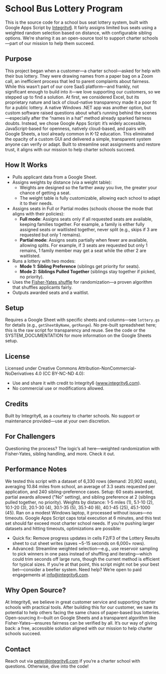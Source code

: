 # School Bus Lottery Program
This is the source code for a school bus seat lottery system, built with Google Apps Script by [Integrity6](https://www.integrity6.com). It fairly assigns limited bus seats using a weighted random selection based on distance, with configurable sibling options. We’re sharing it as an open-source tool to support charter schools—part of our mission to help them succeed.

## Purpose
This project began when a customer—a charter school—asked for help with their bus lottery. They were drawing names from a paper bag on a Zoom call, an inefficient process that led to parent complaints about fairness. While this wasn’t part of our core SaaS platform—and frankly, not significant enough to build into it—we love supporting our customers, so we stepped up to find a solution. At first, we considered Excel, but its proprietary nature and lack of cloud-native transparency made it a poor fit for a public lottery. A native Windows .NET app was another option, but custom software raised questions about what’s running behind the scenes—especially after the “names in a hat” method already sparked fairness doubts. Instead, we chose Google Apps Script: it’s widely accessible, JavaScript-based for openness, natively cloud-based, and pairs with Google Sheets, a tool already common in K-12 education. This eliminated the opacity of a custom GUI and delivered a simple, transparent system anyone can verify or adapt. Built to streamline seat assignments and restore trust, it aligns with our mission to help charter schools succeed.

## How It Works
- Pulls applicant data from a Google Sheet.
- Assigns weights by distance (via a weight table):
  - Weights are designed so the farther away you live, the greater your chance of getting a seat.
  - The weight table is fully customizable, allowing each school to adapt it to their needs.
- Assigns seats in Full or Partial modes (schools choose the mode that aligns with their policies):
  - **Full mode**: Assigns seats only if all requested seats are available, keeping families together. For example, a family is either fully assigned seats or waitlisted together, never split (e.g., skips if 3 are requested but only 1 remains).
  - **Partial mode**: Assigns seats partially when fewer are available, allowing splits. For example, if 3 seats are requested but only 1 remains, 1 family member may get a seat while the other 2 are waitlisted.
- Runs a lottery with two modes:
  - **Mode 1: Sibling Preference** (siblings get priority for seats).
  - **Mode 2: Siblings Pulled Together** (siblings stay together if picked, no priority).
- Uses the [Fisher-Yates shuffle](https://en.wikipedia.org/wiki/Fisher%E2%80%93Yates_shuffle) for randomization—a proven algorithm that shuffles applicants fairly.
- Outputs awarded seats and a waitlist.

## Setup
Requires a Google Sheet with specific sheets and columns—see `lottery.gs` for details (e.g., `getSheetByName`, `getRange`). No pre-built spreadsheet here; this is the raw script for transparency and reuse. See the code or the SYSTEM_DOCUMENTATION for more information on the Google Sheets setup.

## License
Licensed under Creative Commons Attribution-NonCommercial-NoDerivatives 4.0 (CC BY-NC-ND 4.0):
- Use and share it with credit to Integrity6 (www.integrity6.com).
- No commercial use or modifications allowed.

## Credits
Built by Integrity6, as a courtesy to charter schools. No support or maintenance provided—use at your own discretion.

## For Challengers
Questioning the process? The logic’s all here—weighted randomization with Fisher-Yates, sibling handling, and more. Check it out.

## Performance Notes
We tested this script with a dataset of 6,330 rows (demand: 20,902 seats), averaging 10.84 miles from school, an average of 3.3 seats requested per application, and 240 sibling-preference cases. Setup: 60 seats awarded, partial awards allowed ("No" setting), and sibling preference at 2 (siblings pulled together, no priority). Weights by distance: 1-5 miles (1), 5.1-10 (2), 10.1-20 (3), 20.1-30 (4), 30.1-35 (5), 35.1-40 (6), 40.1-45 (25), 45.1-1000 (45). Ran on a modest Windows laptop, it processed without issues—no timeouts. Google Apps Script caps total execution at 6 minutes, and this test set should far exceed most charter school needs. If you’re pushing larger datasets and hitting timeouts, optimizations are possible:
- Quick fix: Remove progress updates in cells F2/F3 of the Lottery Results sheet to cut sheet writes (saves ~5-15 seconds on 6,000+ rows).
- Advanced: Streamline weighted selection—e.g., use reservoir sampling to pick winners in one pass instead of shuffling and iterating—which could trim seconds off large runs, though the current method is efficient for typical sizes.
If you’re at that point, this script might not be your best bet—consider a beefier system. Need help? We’re open to paid engagements at [info@integrity6.com](mailto:info@integrity6.com).

## Why Open Source?
At Integrity6, we believe in great customer service and supporting charter schools with practical tools. After building this for our customer, we saw its potential to help others facing the same chaos of paper-based bus lotteries. Open-sourcing it—built on Google Sheets and a transparent algorithm like Fisher-Yates—ensures fairness can be verified by all. It’s our way of giving back: a free, accessible solution aligned with our mission to help charter schools succeed.

## Contact
Reach out via [peter@integrity6.com](mailto:peter@integrity6.com) if you’re a charter school with questions. Otherwise, dive into the code!

